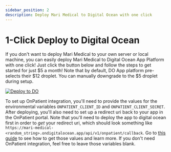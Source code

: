 ```yaml
---
sidebar_position: 2
description: Deploy Mari Medical to Digital Ocean with one click
---
```


# 1-Click Deploy to Digital Ocean

If you don't want to deploy Mari Medical to your own server or local machine, you can easily deploy Mari Medical to Digital Ocean App Platform with one click! Just click the button below and follow the steps to get started for just $5 a month! Note that by default, DO App platform pre-selects their $12 droplet. You can manually downgrade to the $5 droplet during setup.

[![Deploy to DO](https://www.deploytodo.com/do-btn-blue.svg)](https://cloud.digitalocean.com/apps/new?repo=https://github.com/cfu288/mari-medical/tree/main)

To set up OnPatient integration, you'll need to provide the values for the environmental variables `ONPATIENT_CLIENT_ID` and `ONPATIENT_CLIENT_SECRET`. After deploying, you'll also need to set up a redirect uri back to your app in the OnPatient portal. Note that you'll need to deploy the app to digital ocean first in order to _get_ your redirect uri, which should look something like `https://mari-medical-<random_string>.ondigitalocean.app/api/v1/onpatient/callback`. Go to [this guide](./onpatient-setup) to see how to get those values and learn more. If you don't need OnPatient integration, feel free to leave those variables blank.
